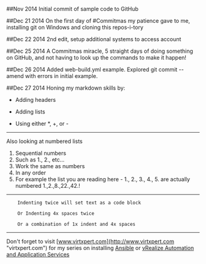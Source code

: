 ##Nov 2014
Initial commit of sample code to GitHub

##Dec 21 2014
On the first day of #Commitmas my patience gave to me, installing git on Windows and cloning this repos-i-tory

##Dec 22 2014
2nd edit, setup additional systems to access account

##Dec 25 2014
A Commitmas miracle, 5 straight days of doing something on GitHub, and not having to look up the commands to make it happen!

##Dec 26 2014
Added web-build.yml example. Explored git commit --amend with errors in initial example.

##Dec 27 2014
Honing my markdown skills by:

* Adding headers
+ Adding lists
- Using either *, +, or -

---
Also looking at numbered lists

1. Sequential numbers
2. Such as 1., 2., etc...
8. Work the same as numbers
22. In any order
42. For example the list you are reading here - 1., 2., 3., 4., 5. are actually numbered 1.,2.,8.,22.,42.!

***

		Indenting twice will set text as a code block

        Or Indenting 4x spaces twice

	    Or a combination of 1x indent and 4x spaces

---

Don't forget to visit [www.virtxpert.com](http://www.virtxpert.com "virtxpert.com") for my series on installing [Ansible](http://www.virtxpert.com/tag/ansible/ "Ansible series on virtxpert.com") or [vRealize Automation and Application Services](http://www.virtxpert.com/tag/vra/ "vRA and AppS series on virtxpert.com")
	